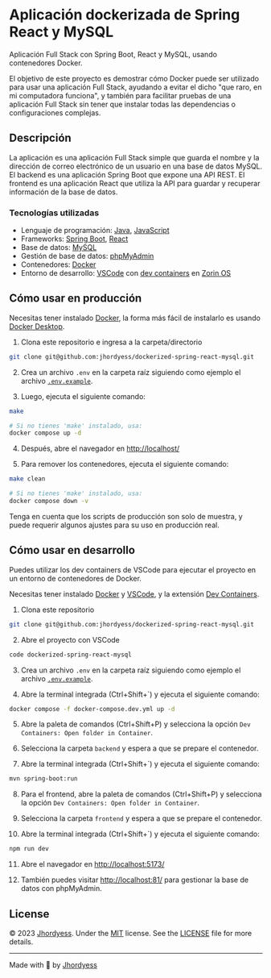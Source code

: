 # Aplicación dockerizada de Spring React y MySQL

Aplicación Full Stack con Spring Boot, React y MySQL, usando contenedores Docker.

El objetivo de este proyecto es demostrar cómo Docker puede ser utilizado para usar una aplicación Full Stack, ayudando a evitar el dicho "que raro, en mi computadora funciona", y también para facilitar pruebas de una aplicación Full Stack sin tener que instalar todas las dependencias o configuraciones complejas.

## Descripción

La aplicación es una aplicación Full Stack simple que guarda el nombre y la dirección de correo electrónico de un usuario en una base de datos MySQL. El backend es una aplicación Spring Boot que expone una API REST. El frontend es una aplicación React que utiliza la API para guardar y recuperar información de la base de datos.

### Tecnologías utilizadas

- Lenguaje de programación: [Java](https://www.java.com/), [JavaScript](https://developer.mozilla.org/en-US/docs/Web/JavaScript)
- Frameworks: [Spring Boot](https://spring.io/projects/spring-boot), [React](https://react.dev/)
- Base de datos: [MySQL](https://www.mysql.com/)
- Gestión de base de datos: [phpMyAdmin](https://www.phpmyadmin.net/)
- Contenedores: [Docker](https://www.docker.com/)
- Entorno de desarrollo: [VSCode](https://code.visualstudio.com/) con [dev containers](https://code.visualstudio.com/docs/remote/containers) en [Zorin OS](https://zorinos.com/)

## Cómo usar en producción

Necesitas tener instalado [Docker](https://www.docker.com/), la forma más fácil de instalarlo es usando [Docker Desktop](https://www.docker.com/products/docker-desktop).

1. Clona este repositorio e ingresa a la carpeta/directorio

```bash
git clone git@github.com:jhordyess/dockerized-spring-react-mysql.git
```

2. Crea un archivo `.env` en la carpeta raíz siguiendo como ejemplo el archivo [`.env.example`](./.env.example).

3. Luego, ejecuta el siguiente comando:

```bash
make

# Si no tienes 'make' instalado, usa:
docker compose up -d
```

4. Después, abre el navegador en <http://localhost/>

5. Para remover los contenedores, ejecuta el siguiente comando:

```bash
make clean

# Si no tienes 'make' instalado, usa:
docker compose down -v
```

Tenga en cuenta que los scripts de producción son solo de muestra, y puede requerir algunos ajustes para su uso en producción real.

## Cómo usar en desarrollo

Puedes utilizar los dev containers de VSCode para ejecutar el proyecto en un entorno de contenedores de Docker.

Necesitas tener instalado [Docker](https://www.docker.com/) y [VSCode](https://code.visualstudio.com/), y la extensión [Dev Containers](https://marketplace.visualstudio.com/items?itemName=ms-vscode-remote.remote-containers).

1. Clona este repositorio

```bash
git clone git@github.com:jhordyess/dockerized-spring-react-mysql.git
```

2. Abre el proyecto con VSCode

```bash
code dockerized-spring-react-mysql
```

3. Crea un archivo `.env` en la carpeta raíz siguiendo como ejemplo el archivo [`.env.example`](./.env.example).

4. Abre la terminal integrada (Ctrl+Shift+`) y ejecuta el siguiente comando:

```bash
docker compose -f docker-compose.dev.yml up -d
```

5. Abre la paleta de comandos (Ctrl+Shift+P) y selecciona la opción `Dev Containers: Open folder in Container`.

6. Selecciona la carpeta `backend` y espera a que se prepare el contenedor.

7. Abre la terminal integrada (Ctrl+Shift+`) y ejecuta el siguiente comando:

```bash
mvn spring-boot:run
```

8. Para el frontend, abre la paleta de comandos (Ctrl+Shift+P) y selecciona la opción `Dev Containers: Open folder in Container`.

9. Selecciona la carpeta `frontend` y espera a que se prepare el contenedor.

10. Abre la terminal integrada (Ctrl+Shift+`) y ejecuta el siguiente comando:

```bash
npm run dev
```

11. Abre el navegador en <http://localhost:5173/>

12. También puedes visitar <http://localhost:81/> para gestionar la base de datos con phpMyAdmin.

## License

© 2023 [Jhordyess](https://github.com/jhordyess). Under the [MIT](https://choosealicense.com/licenses/mit/) license. See the [LICENSE](./LICENSE) file for more details.

---

Made with 💪 by [Jhordyess](https://www.jhordyess.com/)
